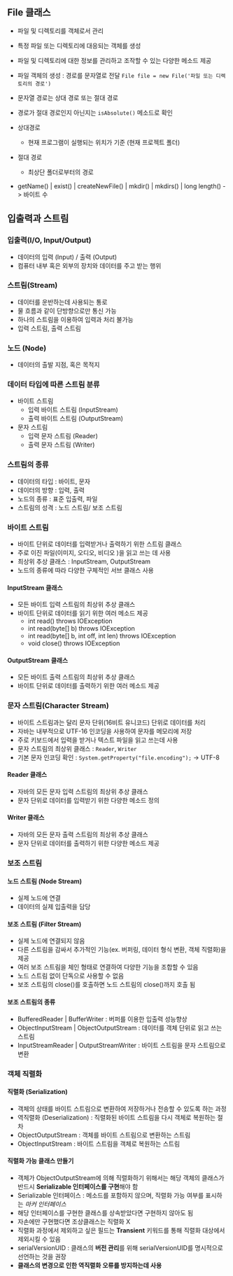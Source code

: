 ## File 클래스
 - 파일 및 디렉토리를 객체로서 관리
 - 특정 파일 또는 디렉토리에 대응되는 객체를 생성
 - 파일 및 디렉토리에 대한 정보를 관리하고 조작할 수 있는 다양한 메소드 제공
 - 파일 객체의 생성 : 경로를 문자열로 전달
 `File file = new File('파일 또는 디렉토리의 경로')`
 - 문자열 경로는 상대 경로 또는 절대 경로
 - 경로가 절대 경로인지 아닌지는 `isAbsolute()` 메소드로 확인
 - 상대경로
    - 현재 프로그램이 실행되는 위치가 기준 (현재 프로젝트 폴더)
 - 절대 경로
    - 최상단 폴더로부터의 경로

- getName() | exist() | createNewFile() | mkdir() | mkdirs() | long length() -> 바이트 수

## 입출력과 스트림
### 입출력(I/O, Input/Output)
 - 데이터의 입력 (Input) / 출력 (Output)
 - 컴퓨터 내부 혹은 외부의 장치와 데이터를 주고 받는 행위
### 스트림(Stream)
 - 데이터를 운반하는데 사용되는 통로
 - 물 흐름과 같이 단방향으로만 통신 가능
 - 하나의 스트림을 이용하여 입력과 처리 불가능
 - 입력 스트림, 출력 스트림
### 노드 (Node)
 - 데이터의 출발 지점, 혹은 목적지

### **데이터 타입에 따른 스트림 분류**
 - 바이트 스트림
    - 입력 바이트 스트림 (InputStream)
    - 출력 바이트 스트림 (OutputStream)
 - 문자 스트림
    - 입력 문자 스트림 (Reader)
    - 출력 문자 스트림 (Writer)
### 스트림의 종류
 - 데이터의 타입 : 바이트, 문자
 - 데이터의 방향 : 입력, 출력
 - 노드의 종류 : 표준 입출력, 파일
 - 스트림의 성격 : 노드 스트림/ 보조 스트림

### 바이트 스트림
 - 바이트 단위로 데이터를 입력받거나 출력하기 위한 스트림 클래스
 - 주로 이진 파일(이미지, 오디오, 비디오 )을 읽고 쓰는 데 사용
 - 최상위 추상 클래스 : InputStream, OutputStream
 - 노드의 종류에 따라 다양한 구체적인 서브 클래스 사용
#### InputStream 클래스
 - 모든 바이트 입력 스트림의 최상위 추상 클래스
 - 바이트 단위로 데이터를 읽기 위한 여러 메소드 제공
    - int read() throws IOException
    - int read(byte[] b) throws IOException
    - int read(byte[] b, int off, int len) throws IOException
    - void close() throws IOException
#### OutputStream 클래스
 - 모든 바이트 출력 스트림의 최상위 추상 클래스
 - 바이트 단위로 데이터를 출력하기 위한 여러 메소드 제공

### 문자 스트림(Character Stream)
 - 바이트 스트림과는 달리 문자 단위(16비트 유니코드) 단위로 데이터를 처리
 - 자바는 내부적으로 UTF-16 인코딩을 사용하여 문자를 메모리에 저장
 - 주로 키보드에서 입력을 받거나 텍스트 파일을 읽고 쓰는데 사용
 - 문자 스트림의 최상위 클래스 : `Reader`, `Writer`
 - 기본 문자 인코딩 확인 : `System.getProperty("file.encoding");` -> UTF-8

#### Reader 클래스
 - 자바의 모든 문자 입력 스트림의 최상위 추상 클래스
 - 문자 단위로 데이터를 입력받기 위한 다양한 메소드 정의
#### Writer 클래스
 - 자바의 모든 문자 출력 스트림의 최상위 추상 클래스
 - 문자 단위로 데이터를 출력하기 위한 다양한 메소드 제공


### 보조 스트림
#### 노드 스트림 (Node Stream)
 - 실제 노드에 연결
 - 데이터의 실제 입출력을 담당

#### 보조 스트림 (**Filter** Stream)
 - 실제 노드에 연결되지 않음
 - 다른 스트림을 감싸서 추가적인 기능(ex. 버퍼링, 데이터 형식 변환, 객체 직렬화)을 제공
 - 여러 보조 스트림을 체인 형태로 연결하여 다양한 기능을 조합할 수 있음
 - 노드 스트림 없이 단독으로 사용할 수 없음
 - 보조 스트림의 close()를 호출하면 노드 스트림의 close()까지 호출 됨

 #### 보조 스트림의 종류
 - BufferedReader | BufferWriter : 버퍼를 이용한 입출력 성능향상
 - ObjectInputStream | ObjectOutputStream : 데이터를 객체 단위로 읽고 쓰는 스트림
 - InputStreamReader | OutputStreamWriter : 바이트 스트림을 문자 스트림으로 변환

### 객체 직렬화
#### 직렬화 (Serialization)
 - 객체의 상태를 바이트 스트림으로 변환하여 저장하거나 전송할 수 있도록 하는 과정
 - 역직렬화 (Deserialization) : 직렬화된 바이트 스트림을 다시 객체로 복원하는 절차
 - ObjectOutputStream : 객체를 바이트 스트림으로 변환하는 스트림
 - ObjectInputStream : 바이트 스트림을 객체로 복원하는 스트림

#### 직렬화 가능 클래스 만들기
 - 객체가 ObjectOutputStream에 의해 직렬화하기 위해서는 해당 객체의 클래스가 반드시 **Serializable 인터페이스를 구현**해야 함
 - Serializable 인터페이스 : 메소드를 포함하지 않으며, 직렬화 가능 여부를 표시하는 *마커 인터페이스*
 - 해당 인터페이스를 구현한 클래스를 상속받았다면 구현하지 않아도 됨
 - 자손에만 구현했다면 조상클래스는 직렬화 X
 - 직렬화 과정에서 제외하고 싶은 필드는 **Transient** 키워드를 통해 직렬화 대상에서 제외시킬 수 있음
 - serialVersionUID : 클래스의 **버전 관리**를 위해 serialVersionUID를 명시적으로 선언하는 것을 권장
 - **클래스의 변경으로 인한 역직렬화 오류를 방지하는데 사용** 